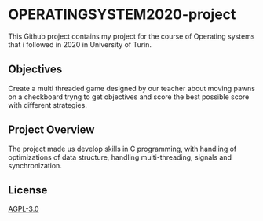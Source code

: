 # OPERATINGSYSTEM2020-project

This Github project contains my project for the course of Operating systems that i followed in 2020 in University of Turin.

## Objectives

Create a multi threaded game designed by our teacher about moving pawns on a checkboard tryng to get objectives and score the best possible score with different strategies.

## Project Overview
The project made us develop skills in C programming, with handling of optimizations of data structure, handling multi-threading, signals and synchronization.
## License
[AGPL-3.0](https://choosealicense.com/licenses/agpl-3.0/)
